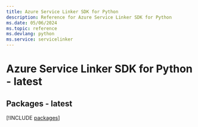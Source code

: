 ```yaml
---
title: Azure Service Linker SDK for Python
description: Reference for Azure Service Linker SDK for Python
ms.date: 05/06/2024
ms.topic: reference
ms.devlang: python
ms.service: servicelinker
---
```

# Azure Service Linker SDK for Python - latest
## Packages - latest
[!INCLUDE [packages](service-linker-index.md)]
